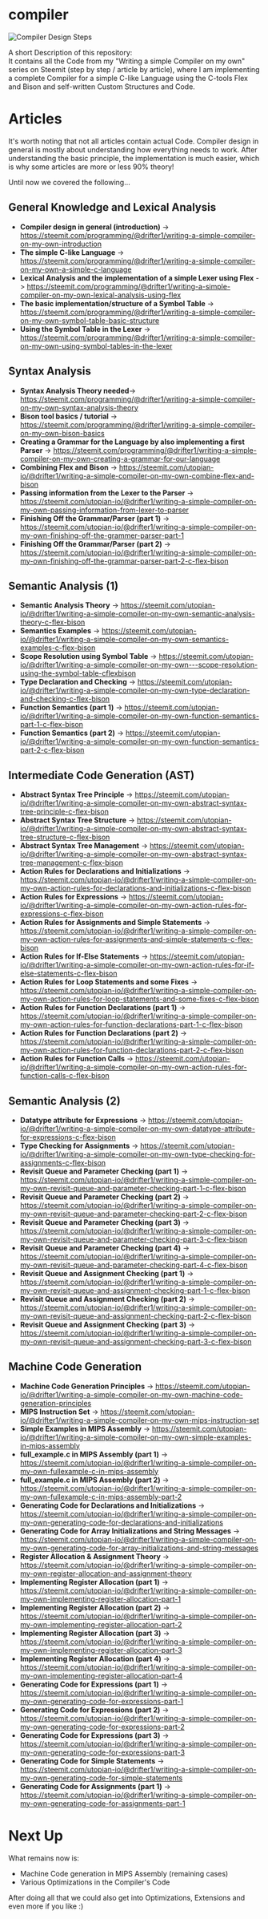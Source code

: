 # compiler

![Compiler Design Steps](https://i.ibb.co/Y7rChXr/compiler-series.png)

A short Description of this repository:  
It contains all the Code from my "Writing a simple Compiler on my own" series on Steemit (step by step / article by article), where I am implementing a complete Compiler for a simple C-like Language using the C-tools Flex and Bison and self-written Custom Structures and Code.


# Articles
It's worth noting that not all articles contain actual Code. Compiler design in general is mostly about understanding how everything needs to work. After understanding the basic principle, the implementation is much easier, which is why some articles are more or less 90% theory!

Until now we covered the following...  
## General Knowledge and Lexical Analysis
- **Compiler design in general (introduction)** -> https://steemit.com/programming/@drifter1/writing-a-simple-compiler-on-my-own-introduction 
- **The simple C-like Language** -> https://steemit.com/programming/@drifter1/writing-a-simple-compiler-on-my-own-a-simple-c-language  
- **Lexical Analysis and the implementation of a simple Lexer using Flex** -> https://steemit.com/programming/@drifter1/writing-a-simple-compiler-on-my-own-lexical-analysis-using-flex  
- **The basic implementation/structure of a Symbol Table** -> https://steemit.com/programming/@drifter1/writing-a-simple-compiler-on-my-own-symbol-table-basic-structure  
- **Using the Symbol Table in the Lexer** -> https://steemit.com/programming/@drifter1/writing-a-simple-compiler-on-my-own-using-symbol-tables-in-the-lexer

## Syntax Analysis
- **Syntax Analysis Theory needed**-> https://steemit.com/programming/@drifter1/writing-a-simple-compiler-on-my-own-syntax-analysis-theory  
- **Bison tool basics / tutorial** -> https://steemit.com/programming/@drifter1/writing-a-simple-compiler-on-my-own-bison-basics  
- **Creating a Grammar for the Language by also implementing a first Parser** -> https://steemit.com/programming/@drifter1/writing-a-simple-compiler-on-my-own-creating-a-grammar-for-our-language  
- **Combining Flex and Bison** -> https://steemit.com/utopian-io/@drifter1/writing-a-simple-compiler-on-my-own-combine-flex-and-bison  
- **Passing information from the Lexer to the Parser** -> https://steemit.com/utopian-io/@drifter1/writing-a-simple-compiler-on-my-own-passing-information-from-lexer-to-parser  
- **Finishing Off the Grammar/Parser (part 1)** -> https://steemit.com/utopian-io/@drifter1/writing-a-simple-compiler-on-my-own-finishing-off-the-grammer-parser-part-1  
- **Finishing Off the Grammar/Parser (part 2)** -> https://steemit.com/utopian-io/@drifter1/writing-a-simple-compiler-on-my-own-finishing-off-the-grammar-parser-part-2-c-flex-bison

## Semantic Analysis (1)
- **Semantic Analysis Theory** -> https://steemit.com/utopian-io/@drifter1/writing-a-simple-compiler-on-my-own-semantic-analysis-theory-c-flex-bison  
- **Semantics Examples** -> https://steemit.com/utopian-io/@drifter1/writing-a-simple-compiler-on-my-own-semantics-examples-c-flex-bison  
- **Scope Resolution using Symbol Table** -> https://steemit.com/utopian-io/@drifter1/writing-a-simple-compiler-on-my-own---scope-resolution-using-the-symbol-table-cflexbison  
- **Type Declaration and Checking** -> https://steemit.com/utopian-io/@drifter1/writing-a-simple-compiler-on-my-own-type-declaration-and-checking-c-flex-bison  
- **Function Semantics (part 1)** -> https://steemit.com/utopian-io/@drifter1/writing-a-simple-compiler-on-my-own-function-semantics-part-1-c-flex-bison  
- **Function Semantics (part 2)** -> https://steemit.com/utopian-io/@drifter1/writing-a-simple-compiler-on-my-own-function-semantics-part-2-c-flex-bison

## Intermediate Code Generation (AST)
- **Abstract Syntax Tree Principle** -> https://steemit.com/utopian-io/@drifter1/writing-a-simple-compiler-on-my-own-abstract-syntax-tree-principle-c-flex-bison  
- **Abstract Syntax Tree Structure** -> https://steemit.com/utopian-io/@drifter1/writing-a-simple-compiler-on-my-own-abstract-syntax-tree-structure-c-flex-bison  
- **Abstract Syntax Tree Management** -> https://steemit.com/utopian-io/@drifter1/writing-a-simple-compiler-on-my-own-abstract-syntax-tree-management-c-flex-bison  
- **Action Rules for Declarations and Initializations** -> https://steemit.com/utopian-io/@drifter1/writing-a-simple-compiler-on-my-own-action-rules-for-declarations-and-initializations-c-flex-bison  
- **Action Rules for Expressions** -> https://steemit.com/utopian-io/@drifter1/writing-a-simple-compiler-on-my-own-action-rules-for-expressions-c-flex-bison  
- **Action Rules for Assignments and Simple Statements** -> https://steemit.com/utopian-io/@drifter1/writing-a-simple-compiler-on-my-own-action-rules-for-assignments-and-simple-statements-c-flex-bison  
- **Action Rules for If-Else Statements** -> https://steemit.com/utopian-io/@drifter1/writing-a-simple-compiler-on-my-own-action-rules-for-if-else-statements-c-flex-bison  
- **Action Rules for Loop Statements and some Fixes** -> https://steemit.com/utopian-io/@drifter1/writing-a-simple-compiler-on-my-own-action-rules-for-loop-statements-and-some-fixes-c-flex-bison  
- **Action Rules for Function Declarations (part 1)** -> https://steemit.com/utopian-io/@drifter1/writing-a-simple-compiler-on-my-own-action-rules-for-function-declarations-part-1-c-flex-bison  
- **Action Rules for Function Declarations (part 2)** -> https://steemit.com/utopian-io/@drifter1/writing-a-simple-compiler-on-my-own-action-rules-for-function-declarations-part-2-c-flex-bison  
- **Action Rules for Function Calls** -> https://steemit.com/utopian-io/@drifter1/writing-a-simple-compiler-on-my-own-action-rules-for-function-calls-c-flex-bison

## Semantic Analysis (2)
- **Datatype attribute for Expressions** -> https://steemit.com/utopian-io/@drifter1/writing-a-simple-compiler-on-my-own-datatype-attribute-for-expressions-c-flex-bison  
- **Type Checking for Assignments** -> https://steemit.com/utopian-io/@drifter1/writing-a-simple-compiler-on-my-own-type-checking-for-assignments-c-flex-bison  
- **Revisit Queue and Parameter Checking (part 1)** -> https://steemit.com/utopian-io/@drifter1/writing-a-simple-compiler-on-my-own-revisit-queue-and-parameter-checking-part-1-c-flex-bison  
- **Revisit Queue and Parameter Checking (part 2)** -> https://steemit.com/utopian-io/@drifter1/writing-a-simple-compiler-on-my-own-revisit-queue-and-parameter-checking-part-2-c-flex-bison  
- **Revisit Queue and Parameter Checking (part 3)** -> https://steemit.com/utopian-io/@drifter1/writing-a-simple-compiler-on-my-own-revisit-queue-and-parameter-checking-part-3-c-flex-bison  
- **Revisit Queue and Parameter Checking (part 4)** -> https://steemit.com/utopian-io/@drifter1/writing-a-simple-compiler-on-my-own-revisit-queue-and-parameter-checking-part-4-c-flex-bison  
- **Revisit Queue and Assignment Checking (part 1)** -> https://steemit.com/utopian-io/@drifter1/writing-a-simple-compiler-on-my-own-revisit-queue-and-assignment-checking-part-1-c-flex-bison  
- **Revisit Queue and Assignment Checking (part 2)** -> https://steemit.com/utopian-io/@drifter1/writing-a-simple-compiler-on-my-own-revisit-queue-and-assignment-checking-part-2-c-flex-bison  
- **Revisit Queue and Assignment Checking (part 3)** -> https://steemit.com/utopian-io/@drifter1/writing-a-simple-compiler-on-my-own-revisit-queue-and-assignment-checking-part-3-c-flex-bison

## Machine Code Generation  
- **Machine Code Generation Principles** -> https://steemit.com/utopian-io/@drifter1/writing-a-simple-compiler-on-my-own-machine-code-generation-principles  
- **MIPS Instruction Set** -> https://steemit.com/utopian-io/@drifter1/writing-a-simple-compiler-on-my-own-mips-instruction-set  
- **Simple Examples in MIPS Assembly** -> https://steemit.com/utopian-io/@drifter1/writing-a-simple-compiler-on-my-own-simple-examples-in-mips-assembly  
- **full_example.c in MIPS Assembly (part 1)** -> https://steemit.com/utopian-io/@drifter1/writing-a-simple-compiler-on-my-own-fullexample-c-in-mips-assembly  
- **full_example.c in MIPS Assembly (part 2)** -> https://steemit.com/utopian-io/@drifter1/writing-a-simple-compiler-on-my-own-fullexample-c-in-mips-assembly-part-2  
- **Generating Code for Declarations and Initializations** -> https://steemit.com/utopian-io/@drifter1/writing-a-simple-compiler-on-my-own-generating-code-for-declarations-and-initializations  
- **Generating Code for Array Initializations and String Messages** -> https://steemit.com/utopian-io/@drifter1/writing-a-simple-compiler-on-my-own-generating-code-for-array-initializations-and-string-messages  
- **Register Allocation & Assignment Theory** -> https://steemit.com/utopian-io/@drifter1/writing-a-simple-compiler-on-my-own-register-allocation-and-assignment-theory  
- **Implementing Register Allocation (part 1)** -> https://steemit.com/utopian-io/@drifter1/writing-a-simple-compiler-on-my-own-implementing-register-allocation-part-1  
- **Implementing Register Allocation (part 2)** -> https://steemit.com/utopian-io/@drifter1/writing-a-simple-compiler-on-my-own-implementing-register-allocation-part-2  
- **Implementing Register Allocation (part 3)** -> https://steemit.com/utopian-io/@drifter1/writing-a-simple-compiler-on-my-own-implementing-register-allocation-part-3  
- **Implementing Register Allocation (part 4)** -> https://steemit.com/utopian-io/@drifter1/writing-a-simple-compiler-on-my-own-implementing-register-allocation-part-4  
- **Generating Code for Expressions (part 1)** -> https://steemit.com/utopian-io/@drifter1/writing-a-simple-compiler-on-my-own-generating-code-for-expressions-part-1  
- **Generating Code for Expressions (part 2)** -> https://steemit.com/utopian-io/@drifter1/writing-a-simple-compiler-on-my-own-generating-code-for-expressions-part-2  
- **Generating Code for Expressions (part 3)** -> https://steemit.com/utopian-io/@drifter1/writing-a-simple-compiler-on-my-own-generating-code-for-expressions-part-3  
- **Generating Code for Simple Statements** -> https://steemit.com/utopian-io/@drifter1/writing-a-simple-compiler-on-my-own-generating-code-for-simple-statements  
- **Generating Code for Assignments (part 1)** -> https://steemit.com/utopian-io/@drifter1/writing-a-simple-compiler-on-my-own-generating-code-for-assignments-part-1

# Next Up
What remains now is:  
- Machine Code generation in MIPS Assembly (remaining cases)
- Various Optimizations in the Compiler's Code

After doing all that we could also get into Optimizations, Extensions and even more if you like :)
